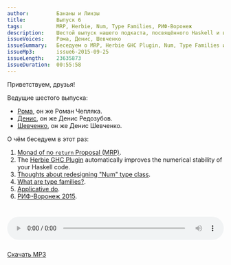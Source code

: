 ```yaml
---
author:         Бананы и Линзы
title:          Выпуск 6
tags:           MRP, Herbie, Num, Type Families, РИФ-Воронеж
description:    Шестой выпуск нашего подкаста, посвящённого Haskell и всему вокруг него.
issueVoices:    Рома, Денис, Шевченко
issueSummary:   Беседуем о MRP, Herbie GHC Plugin, Num, Type Families и о конференции РИФ-Воронеж 2015.
issueMp3:       issue6-2015-09-25
issueLength:    23635873
issueDuration:  00:55:58
---
```


Приветствуем, друзья!

Ведущие шестого выпуска:

- [Рома](https://ro-che.info/), он же Роман Чепляка.
- [Денис](http://twitter.com/rufuse), он же Денис Редозубов.
- [Шевченко](http://dshevchenko.biz/), он же Денис Шевченко.

О чём беседуем в этот раз:

1. [Monad of no `return` Proposal (MRP)](https://mail.haskell.org/pipermail/libraries/2015-September/026121.html).
2. The [Herbie GHC Plugin](https://github.com/mikeizbicki/HerbiePlugin) automatically improves the numerical stability of your Haskell code.
3. [Thoughts about redesigning "Num" type class](https://groups.google.com/forum/#!topic/haskell-cafe/nDfkA-zVyp8).
4. [What are type families?](https://typesandkinds.wordpress.com/2015/09/09/what-are-type-families/).
5. [Applicative do](https://ghc.haskell.org/trac/ghc/wiki/ApplicativeDo).
6. [РИФ-Воронеж 2015](http://2015.rifvrn.ru/).

<div style="padding-top: 25px;">
</div>

<audio controls style="width: 100%;">
  <source src="http://dshevchenko.biz/ruhaskell/cast/audio/issue6-2015-09-25.mp3" type="audio/mp3">
Сожалеем, но ваш браузер не умеет работать с HTML5 audio. И это очень плохо. Пожалуйста, обновите ваш браузер.
</audio>

<div style="padding-top: 25px;"><a href="http://dshevchenko.biz/ruhaskell/cast/audio/issue6-2015-09-25.mp3" download><i class="fa fa-cloud-download"></i> Скачать MP3</a></div>
